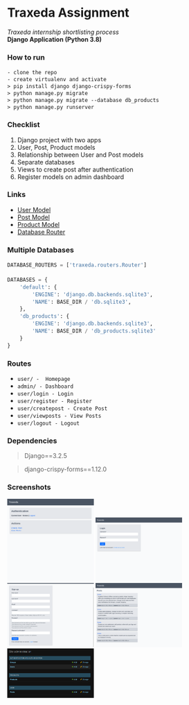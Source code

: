 # Traxeda Assignment
*Traxeda internship shortlisting process*<br>
**Django Application (Python 3.8)**

### How to run
```
- clone the repo
- create virtualenv and activate
> pip install django django-crispy-forms
> python manage.py migrate
> python manage.py migrate --database db_products
> python manage.py runserver
```

### Checklist
1. Django project with two apps
2. User, Post, Product models
3. Relationship between User and Post models 
4. Separate databases
5. Views to create post after authentication
6. Register models on admin dashboard

### Links
- [User Model](./user/models.py)<br>
- [Post Model](./user/models.py)<br>
- [Product Model](./products/models.py)<br>
- [Database Router](./traxeda/routers.py)<br>

### Multiple Databases
```python
DATABASE_ROUTERS = ['traxeda.routers.Router']

DATABASES = {
    'default': {
        'ENGINE': 'django.db.backends.sqlite3',
        'NAME': BASE_DIR / 'db.sqlite3',
    },
    'db_products': {
        'ENGINE': 'django.db.backends.sqlite3',
        'NAME': BASE_DIR / 'db_products.sqlite3'
    }
}
```
### Routes
- `user/ -  Homepage`
- `admin/ - Dashboard`
- `user/login - Login`
- `user/register - Register`
- `user/createpost - Create Post`
- `user/viewposts - View Posts`
- `user/logout - Logout`

### Dependencies
> Django==3.2.5


> django-crispy-forms==1.12.0

### Screenshots
<img src="./screenshots/homepage.png" alt="homepage" width="200"/>
<img src="./screenshots/login.png" alt="login" width="200">
<img src="./screenshots/register.png" alt="register" width="200">
<img src="./screenshots/posts.png" alt="posts" width="200">
<img src="./screenshots/admin.png" alt="admin" width="200">

